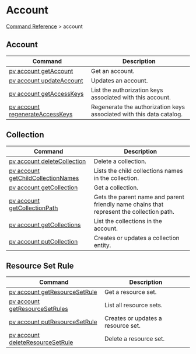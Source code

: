 # Account
[Command Reference](../../../README.md#command-reference) > account

## Account
| Command | Description |
| --- | --- |
| [pv account getAccount](./getAccount.md) | Get an account. |
| [pv account updateAccount](./updateAccount.md) | Updates an account. |
| [pv account getAccessKeys](./getAccessKeys.md) | List the authorization keys associated with this account. |
| [pv account regenerateAccessKeys](./regenerateAccessKeys.md) | Regenerate the authorization keys associated with this data catalog. |

## Collection
| Command | Description |
| --- | --- |
| [pv account deleteCollection](./deleteCollection.md) | Delete a collection. |
| [pv account getChildCollectionNames](./getChildCollectionNames.md) | Lists the child collections names in the collection. |
| [pv account getCollection](./getCollection.md) | Get a collection. |
| [pv account getCollectionPath](./getCollectionPath.md) | Gets the parent name and parent friendly name chains that represent the collection path. |
| [pv account getCollections](./getCollections.md) | List the collections in the account. |
| [pv account putCollection](./putCollection.md) | Creates or updates a collection entity. |

## Resource Set Rule
| Command | Description |
| --- | --- |
| [pv account getResourceSetRule](./getResourceSetRule.md) | Get a resource set. |
| [pv account getResourceSetRules](./getResourceSetRules.md) | List all resource sets. |
| [pv account putResourceSetRule](./putResourceSetRule.md) | Creates or updates a resource set. |
| [pv account deleteResourceSetRule](./deleteResourceSetRule.md) | Delete a resource set. |

